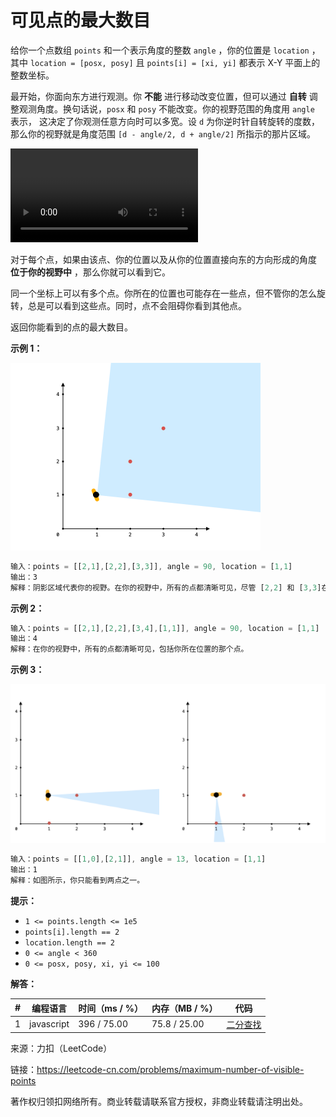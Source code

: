 # 可见点的最大数目

给你一个点数组 `points` 和一个表示角度的整数 `angle` ，你的位置是 `location` ，其中 `location = [posx, posy]` 且 `points[i] = [xi, yi]` 都表示 X-Y 平面上的整数坐标。

最开始，你面向东方进行观测。你 **不能** 进行移动改变位置，但可以通过 **自转** 调整观测角度。换句话说，`posx` 和 `posy` 不能改变。你的视野范围的角度用 `angle` 表示， 这决定了你观测任意方向时可以多宽。设 `d` 为你逆时针自转旋转的度数，那么你的视野就是角度范围 `[d - angle/2, d + angle/2]` 所指示的那片区域。

<video src="./question.mp4"></video>

对于每个点，如果由该点、你的位置以及从你的位置直接向东的方向形成的角度 **位于你的视野中** ，那么你就可以看到它。

同一个坐标上可以有多个点。你所在的位置也可能存在一些点，但不管你的怎么旋转，总是可以看到这些点。同时，点不会阻碍你看到其他点。

返回你能看到的点的最大数目。

**示例 1：**

![示例1](./eg1.png)

``` javascript
输入：points = [[2,1],[2,2],[3,3]], angle = 90, location = [1,1]
输出：3
解释：阴影区域代表你的视野。在你的视野中，所有的点都清晰可见，尽管 [2,2] 和 [3,3]在同一条直线上，你仍然可以看到 [3,3] 。
```

**示例 2：**

``` javascript
输入：points = [[2,1],[2,2],[3,4],[1,1]], angle = 90, location = [1,1]
输出：4
解释：在你的视野中，所有的点都清晰可见，包括你所在位置的那个点。
```

**示例 3：**

![示例3](./eg3.png)

``` javascript
输入：points = [[1,0],[2,1]], angle = 13, location = [1,1]
输出：1
解释：如图所示，你只能看到两点之一。
```

**提示：**

- `1 <= points.length <= 1e5`
- `points[i].length == 2`
- `location.length == 2`
- `0 <= angle < 360`
- `0 <= posx, posy, xi, yi <= 100`

**解答：**

**#**|**编程语言**|**时间（ms / %）**|**内存（MB / %）**|**代码**
--|--|--|--|--
1|javascript|396 / 75.00|75.8 / 25.00|[二分查找](./javascript/ac_v1.js)

来源：力扣（LeetCode）

链接：https://leetcode-cn.com/problems/maximum-number-of-visible-points

著作权归领扣网络所有。商业转载请联系官方授权，非商业转载请注明出处。
